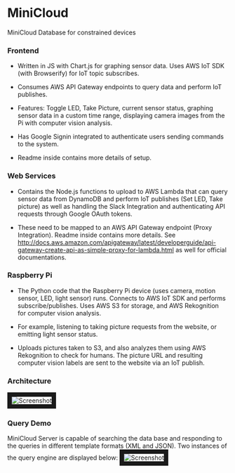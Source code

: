 # MiniCloud
MiniCloud Database for constrained devices


### Frontend
* Written in JS with Chart.js for graphing sensor data. Uses AWS IoT SDK (with Browserify) for IoT topic subscribes.

* Consumes AWS API Gateway endpoints to query data and perform IoT publishes. 

* Features: Toggle LED, Take Picture, current sensor status, graphing sensor data in a custom time range, displaying camera images from the Pi with computer vision analysis.

* Has Google Signin integrated to authenticate users sending commands to the system.

* Readme inside contains more details of setup.

### Web Services
* Contains the Node.js functions to upload to AWS Lambda that can query sensor data from DynamoDB and perform IoT publishes (Set LED, Take picture) as well as handling the Slack Integration and authenticating API requests through Google OAuth tokens.

* These need to be mapped to an AWS API Gateway endpoint (Proxy Integration). Readme inside contains more details. See http://docs.aws.amazon.com/apigateway/latest/developerguide/api-gateway-create-api-as-simple-proxy-for-lambda.html as well for official documentations.

### Raspberry Pi
* The Python code that the Raspberry Pi device (uses camera, motion sensor, LED, light sensor) runs. Connects to AWS IoT SDK and performs subscribe/publishes. Uses AWS S3 for storage, and AWS Rekognition for computer vision analysis.

* For example, listening to taking picture requests from the website, or emitting light sensor status. 

* Uploads pictures taken to S3, and also analyzes them using AWS Rekognition to check for humans. The picture URL and resulting computer vision labels are sent to the website via an IoT publish. 

### Architecture

<img src="https://github.com/mbiuki/minicloud/blob/master/Architecture/Iot.jpg" alt="Screenshot" border="10"/>

### Query Demo
MiniCloud Server is capable of searching the data base and responding to the queries in different template formats (XML and JSON).
Two instances of the query engine are displayed below:
<img src="https://github.com/mbiuki/minicloud/blob/master/Architecture/template_xml_json.PNG" alt="Screenshot" border="10"/>
